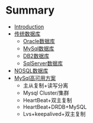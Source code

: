 # Summary

* [Introduction](README.md)
* [传统数据库](chuan-tong-shu-ju-ku.md)
  * [Oracle数据库](chuan-tong-shu-ju-ku/oracle.md)
  * [MySql数据库](chuan-tong-shu-ju-ku/mysqlshu-ju-ku.md)
  * [DB2数据库](chuan-tong-shu-ju-ku/db2.md)
  * [SqlServer数据库](chuan-tong-shu-ju-ku/sqlservershu-ju-ku.md)
* [NOSQL数据库](nosqlshu-ju-ku.md)
* [MySql高可用方案](mysqlgao-ke-yong-fang-an.md)
  * 主从复制+读写分离
  * Mysql Cluster/集群
  * HeartBeat+双主复制
  * HeartBeat+DRDB+MySQL
  * Lvs+keepalived+双主复制

